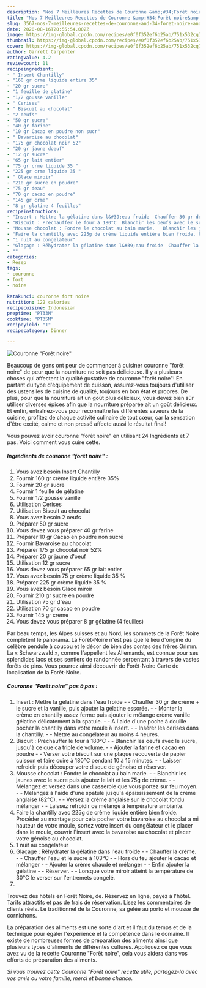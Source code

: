 ```yaml
---
description: "Nos 7 Meilleures Recettes de Couronne &amp;#34;Forêt noire&amp;#34;"
title: "Nos 7 Meilleures Recettes de Couronne &amp;#34;Forêt noire&amp;#34;"
slug: 3567-nos-7-meilleures-recettes-de-couronne-and-34-foret-noire-and-34
date: 2020-08-16T20:55:54.002Z
image: https://img-global.cpcdn.com/recipes/e0f0f352ef6b25ab/751x532cq70/couronne-foret-noire-photo-principale-de-la-recette.jpg
thumbnail: https://img-global.cpcdn.com/recipes/e0f0f352ef6b25ab/751x532cq70/couronne-foret-noire-photo-principale-de-la-recette.jpg
cover: https://img-global.cpcdn.com/recipes/e0f0f352ef6b25ab/751x532cq70/couronne-foret-noire-photo-principale-de-la-recette.jpg
author: Garrett Carpenter
ratingvalue: 4.2
reviewcount: 11
recipeingredient:
- " Insert Chantilly"
- "160 gr crme liquide entire 35"
- "20 gr sucre"
- "1 feuille de glatine"
- "1/2 gousse vanille"
- " Cerises"
- " Biscuit au chocolat"
- "2 oeufs"
- "50 gr sucre"
- "40 gr farine"
- "10 gr Cacao en poudre non sucr"
- " Bavaroise au chocolat"
- "175 gr chocolat noir 52"
- "20 gr jaune doeuf"
- "12 gr sucre"
- "65 gr lait entier"
- "75 gr crme liquide 35 "
- "225 gr crme liquide 35 "
- " Glace miroir"
- "210 gr sucre en poudre"
- "75 gr deau"
- "70 gr cacao en poudre"
- "145 gr crme"
- "8 gr glatine 4 feuilles"
recipeinstructions:
- "Insert : Mettre la gélatine dans l&#39;eau froide  Chauffer 30 gr de crème + le sucre et la vanille, puis ajouter la gélatine essorée.  Monter la crème en chantilly assez ferme puis ajouter le mélange crème vanille gélatine délicatement à la spatule.  A l&#39;aide d&#39;une poche à douille pocher la chantilly dans votre moule à insert.  Insérer les cerises dans la chantilly.  Mettre au congélateur au moins 4 heures."
- "Biscuit : Préchauffer le four à 180°C  Blanchir les oeufs avec le sucre, jusqu&#39;à ce que ca triple de volume.  Ajouter la farine et cacao en poudre   Verser votre biscuit sur une plaque recouverte de papier cuisson et faire cuire à 180°C pendant 10 à 15 minutes.  Laisser refroidir puis découper votre disque de génoise et réserver."
- "Mousse chocolat : Fondre le chocolat au bain marie.   Blanchir les jaunes avec le sucre puis ajoutez le lait et les 75g de crème.  Mélangez et versez dans une casserole que vous portez sur feu moyen.  Mélangez à l&#39;aide d&#39;une spatule jusqu&#39;à épaississement de la crème anglaise (82°C).  Versez la crème anglaise sur le chocolat fondu mélanger  Laissez refroidir ce mélange à température ambiante."
- "Faire la chantilly avec 225g de crème liquide entière bien froide. Procéder au montage pour cela pocher votre bavaroise au chocolat a mi hauteur de votre moule, sortez votre insert du congélateur et le placer dans le moule, couvrir l&#39;insert avec la bavaroise au chocolat et placer votre génoise au chocolat."
- "1 nuit au congelateur"
- "Glaçage : Réhydrater la gélatine dans l&#39;eau froide  Chauffer la crème.  Chauffer l&#39;eau et le sucre à 103°C  Hors du feu ajouter le cacao et mélanger  Ajouter la crème chaude et mélanger  Enfin ajouter la gélatine  Réserver.  Lorsque votre miroir atteint la température de 30°C le verser sur l&#39;entremets congelé."
- ""
categories:
- Resep
tags:
- couronne
- fort
- noire

katakunci: couronne fort noire 
nutrition: 122 calories
recipecuisine: Indonesian
preptime: "PT33M"
cooktime: "PT35M"
recipeyield: "1"
recipecategory: Dinner

---
```



![Couronne &#34;Forêt noire&#34;](https://img-global.cpcdn.com/recipes/e0f0f352ef6b25ab/751x532cq70/couronne-foret-noire-photo-principale-de-la-recette.jpg)

Beaucoup de gens ont peur de commencer à cuisiner couronne &#34;forêt noire&#34; de peur que la nourriture ne soit pas délicieuse. Il y a plusieurs choses qui affectent la qualité gustative de couronne &#34;forêt noire&#34;! En partant du type d'équipement de cuisson, assurez-vous toujours d'utiliser des ustensiles de cuisine de qualité, toujours en bon état et propres. De plus, pour que la nourriture ait un goût plus délicieux, vous devez bien sûr utiliser diverses épices afin que la nourriture préparée ait un goût délicieux. Et enfin, entraînez-vous pour reconnaître les différentes saveurs de la cuisine, profitez de chaque activité culinaire de tout cœur, car la sensation d'être excité, calme et non pressé affecte aussi le résultat final!

<!--inarticleads1-->

Vous pouvez avoir couronne &#34;forêt noire&#34; en utilisant 24 Ingrédients et 7 pas. Voici comment vous cuire cette.

##### Ingrédients de couronne &#34;forêt noire&#34; :

1. Vous avez besoin  Insert Chantilly
1. Fournir 160 gr crème liquide entière 35%
1. Fournir 20 gr sucre
1. Fournir 1 feuille de gélatine
1. Fournir 1/2 gousse vanille
1. Utilisation  Cerises
1. Utilisation  Biscuit au chocolat
1. Vous avez besoin 2 oeufs
1. Préparer 50 gr sucre
1. Vous devez vous préparer 40 gr farine
1. Préparer 10 gr Cacao en poudre non sucré
1. Fournir  Bavaroise au chocolat
1. Préparer 175 gr chocolat noir 52%
1. Préparer 20 gr jaune d&#39;oeuf
1. Utilisation 12 gr sucre
1. Vous devez vous préparer 65 gr lait entier
1. Vous avez besoin 75 gr crème liquide 35 %
1. Préparer 225 gr crème liquide 35 %
1. Vous avez besoin  Glace miroir
1. Fournir 210 gr sucre en poudre
1. Utilisation 75 gr d&#39;eau
1. Utilisation 70 gr cacao en poudre
1. Fournir 145 gr crème
1. Vous devez vous préparer 8 gr gélatine (4 feuilles)


Par beau temps, les Alpes suisses et au Nord, les sommets de la Forêt Noire complètent le panorama. La Forêt-Noire n&#39;est pas que le lieu d&#39;origine du célèbre pendule à coucou et le décor de bien des contes des frères Grimm. La « Schwarzwald », comme l&#39;appellent les Allemands, est connue pour ses splendides lacs et ses sentiers de randonnée serpentant à travers de vastes forêts de pins. Vous pourrez ainsi découvrir de Forêt-Noire Carte de localisation de la Forêt-Noire. 

<!--inarticleads2-->

##### Couronne &#34;Forêt noire&#34; pas à pas :

1. Insert : Mettre la gélatine dans l&#39;eau froide -  - Chauffer 30 gr de crème + le sucre et la vanille, puis ajouter la gélatine essorée. -  - Monter la crème en chantilly assez ferme puis ajouter le mélange crème vanille gélatine délicatement à la spatule. -  - A l&#39;aide d&#39;une poche à douille pocher la chantilly dans votre moule à insert. -  - Insérer les cerises dans la chantilly. -  - Mettre au congélateur au moins 4 heures.
1. Biscuit : Préchauffer le four à 180°C -  - Blanchir les oeufs avec le sucre, jusqu&#39;à ce que ca triple de volume. -  - Ajouter la farine et cacao en poudre  -  - Verser votre biscuit sur une plaque recouverte de papier cuisson et faire cuire à 180°C pendant 10 à 15 minutes. -  - Laisser refroidir puis découper votre disque de génoise et réserver.
1. Mousse chocolat : Fondre le chocolat au bain marie.  -  - Blanchir les jaunes avec le sucre puis ajoutez le lait et les 75g de crème. -  - Mélangez et versez dans une casserole que vous portez sur feu moyen. -  - Mélangez à l&#39;aide d&#39;une spatule jusqu&#39;à épaississement de la crème anglaise (82°C). -  - Versez la crème anglaise sur le chocolat fondu mélanger -  - Laissez refroidir ce mélange à température ambiante.
1. Faire la chantilly avec 225g de crème liquide entière bien froide. Procéder au montage pour cela pocher votre bavaroise au chocolat a mi hauteur de votre moule, sortez votre insert du congélateur et le placer dans le moule, couvrir l&#39;insert avec la bavaroise au chocolat et placer votre génoise au chocolat.
1. 1 nuit au congelateur
1. Glaçage : Réhydrater la gélatine dans l&#39;eau froide -  - Chauffer la crème. -  - Chauffer l&#39;eau et le sucre à 103°C -  - Hors du feu ajouter le cacao et mélanger -  - Ajouter la crème chaude et mélanger -  - Enfin ajouter la gélatine -  - Réserver. -  - Lorsque votre miroir atteint la température de 30°C le verser sur l&#39;entremets congelé.
1. 


Trouvez des hôtels en Forêt Noire, de. Réservez en ligne, payez à l&#39;hôtel. Tarifs attractifs et pas de frais de réservation. Lisez les commentaires de clients réels. Le traditionnel de la Couronne, sa gelée au porto et mousse de cornichons. 

<!--inarticleads1-->

<p>
La préparation des aliments est une sorte d'art et il faut du temps et de la technique pour égaler l'expérience et la compétence dans le domaine. Il existe de nombreuses formes de préparation des aliments ainsi que plusieurs types d'aliments de différentes cultures. Appliquez ce que vous avez vu de la recette Couronne &#34;Forêt noire&#34;, cela vous aidera dans vos efforts de préparation des aliments.
</p>

<p>
<i>Si vous trouvez cette Couronne &#34;Forêt noire&#34; recette utile, partagez-la avec vos amis ou votre famille, merci et bonne chance.</i>
</p>
